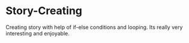 # Story-Creating
Creating story with help of if-else conditions and looping. Its really very interesting and enjoyable. 
